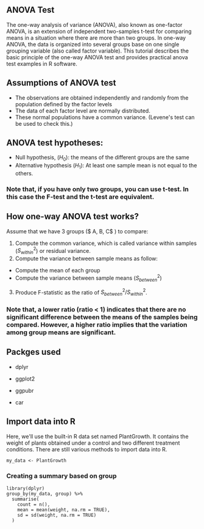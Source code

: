 ## ANOVA Test

The one-way analysis of variance (ANOVA), also known as one-factor ANOVA, is an extension of independent two-samples t-test for comparing means in a situation where there are more than two groups. In one-way ANOVA, the data is organized into several groups base on one single grouping variable (also called factor variable). This tutorial describes the basic principle of the one-way ANOVA test and provides practical anova test examples in R software.

## Assumptions of ANOVA test

- The observations are obtained independently and randomly from the population defined by the factor levels
- The data of each factor level are normally distributed.
- These normal populations have a common variance. (Levene's test can be used to check this.)

## ANOVA test hypotheses:


- Null hypothesis, ($H_0$): the means of the different groups are the same
- Alternative hypothesis ($H_1$): At least one sample mean is not equal to the others.

### Note that, if you have only two groups, you can use t-test. In this case the F-test and the t-test are equivalent.

##  How one-way ANOVA test works?

Assume that we have 3 groups ($ A, B, C$ ) to compare:

1.  Compute the common variance, which is called variance within samples ($S^2_{within}$) or residual variance.
2. Compute the variance between sample means as follow:
- Compute the mean of each group
- Compute the variance between sample means ($S^2_{between}$)
3. Produce F-statistic as the ratio of $S^2_{between}/S^2_{within}$.

### Note that, a lower ratio (ratio < 1) indicates that there are no significant difference between the means of the samples being compared. However, a higher ratio implies that the variation among group means are significant.

## Packges used

- dplyr

- ggplot2

- ggpubr

- car

## Import data into R

Here, we'll use the built-in R data set named PlantGrowth. It contains the weight of plants obtained under a control and two different treatment conditions. There are still various methods to import data into R.

```{r, import data}
my_data <- PlantGrowth
```
### Creating a summary based on group

```{r}
library(dplyr)
group_by(my_data, group) %>%
  summarise(
    count = n(),
    mean = mean(weight, na.rm = TRUE),
    sd = sd(weight, na.rm = TRUE)
  )
```
